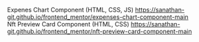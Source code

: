  Expenes Chart Component (HTML, CSS, JS)
https://sanathan-git.github.io/frontend_mentor/expenses-chart-component-main
 <br>
 Nft Preview Card Component (HTML, CSS)
 https://sanathan-git.github.io/frontend_mentor/nft-preview-card-component-main
